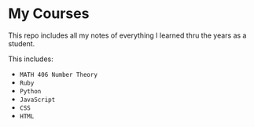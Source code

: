 # My Courses
This repo includes all my notes of everything I learned thru the years as a student.

This includes:
- `MATH 406 Number Theory`
- `Ruby`
- `Python`
- `JavaScript`
- `CSS`
- `HTML`
